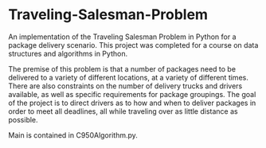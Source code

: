 # Traveling-Salesman-Problem
An implementation of the Traveling Salesman Problem in Python for a package delivery scenario. This project was completed for a course on data structures and algorithms in Python.

The premise of this problem is that a number of packages need to be delivered to a variety of different locations, at a variety of different times. There are also constraints on the number of delivery trucks and drivers available, as well as specific requirements for package groupings. The goal of the project is to direct drivers as to how and when to deliver packages in order to meet all deadlines, all while traveling over as little distance as possible.

Main is contained in C950Algorithm.py.
